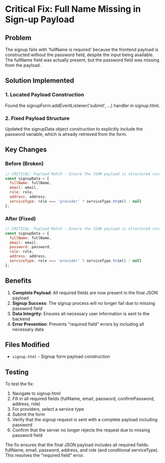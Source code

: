 # Critical Fix: Full Name Missing in Sign-up Payload

## Problem
The signup fails with 'fullName is required' because the frontend payload is constructed without the password field, despite the input being available. The fullName field was actually present, but the password field was missing from the payload.

## Solution Implemented

### 1. Located Payload Construction
Found the signupForm.addEventListener('submit', ...) handler in signup.html.

### 2. Fixed Payload Structure
Updated the signupData object construction to explicitly include the password variable, which is already retrieved from the form.

## Key Changes

### Before (Broken)
```javascript
// CRITICAL: Payload Match - Ensure the JSON payload is structured correctly
const signupData = {
  fullName: fullName,
  email: email,
  role: role,
  address: address,
  serviceType: role === 'provider' ? serviceType.trim() : null
};
```

### After (Fixed)
```javascript
// CRITICAL: Payload Match - Ensure the JSON payload is structured correctly
const signupData = {
  fullName: fullName,
  email: email,
  password: password,
  role: role,
  address: address,
  serviceType: role === 'provider' ? serviceType.trim() : null
};
```

## Benefits

1. **Complete Payload**: All required fields are now present in the final JSON payload
2. **Signup Success**: The signup process will no longer fail due to missing password field
3. **Data Integrity**: Ensures all necessary user information is sent to the backend
4. **Error Prevention**: Prevents "required field" errors by including all necessary data

## Files Modified
- `signup.html` - Signup form payload construction

## Testing
To test the fix:
1. Navigate to signup.html
2. Fill in all required fields (fullName, email, password, confirmPassword, address, role)
3. For providers, select a service type
4. Submit the form
5. Verify that the signup request is sent with a complete payload including password
6. Confirm that the server no longer rejects the request due to missing password field

The fix ensures that the final JSON payload includes all required fields: fullName, email, password, address, and role (and conditional serviceType). This resolves the "required field" error.